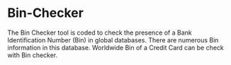 # Bin-Checker
The Bin Checker tool is coded to check the presence of a Bank Identification Number (Bin) in global databases. There are numerous Bin information in this database. Worldwide Bin of a Credit Card can be check with Bin checker.
